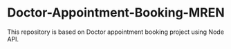 # Doctor-Appointment-Booking-MREN
This  repository is based on Doctor appointment booking project using Node API.
